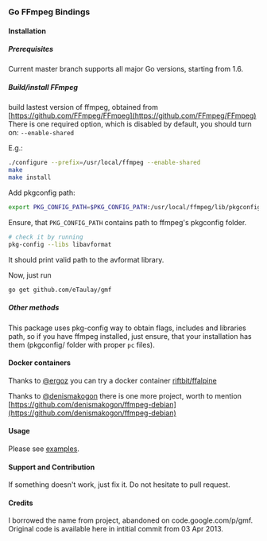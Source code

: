 ### Go FFmpeg Bindings 

#### Installation
##### Prerequisites
Current master branch supports all major Go versions, starting from 1.6.   

##### Build/install FFmpeg
build lastest version of ffmpeg, obtained from [https://github.com/FFmpeg/FFmpeg](https://github.com/FFmpeg/FFmpeg)  
There is one required option, which is disabled by default, you should turn on: `--enable-shared`  

E.g.:

```sh
./configure --prefix=/usr/local/ffmpeg --enable-shared
make
make install
```

Add pkgconfig path:

```sh
export PKG_CONFIG_PATH=$PKG_CONFIG_PATH:/usr/local/ffmpeg/lib/pkgconfig/
```

Ensure, that `PKG_CONFIG_PATH` contains path to ffmpeg's pkgconfig folder.

```sh
# check it by running
pkg-config --libs libavformat
```

It should print valid path to the avformat library.  

Now, just run

```sh
go get github.com/eTaulay/gmf
```

##### Other methods
This package uses pkg-config way to obtain flags, includes and libraries path, so if you have ffmpeg installed, just ensure, that your installation has them (pkgconfig/ folder with proper `pc` files).

#### Docker containers
Thanks to [@ergoz](https://github.com/ergoz) you can try a docker container [riftbit/ffalpine](https://hub.docker.com/r/riftbit/ffalpine)

Thanks to [@denismakogon](https://github.com/denismakogon) there is one more project, worth to mention
[https://github.com/denismakogon/ffmpeg-debian](https://github.com/denismakogon/ffmpeg-debian)

#### Usage
Please see [examples](examples/).

#### Support and Contribution
If something doesn't work, just fix it. Do not hesitate to pull request.

#### Credits
I borrowed the name from project, abandoned on code.google.com/p/gmf. Original code is available here in intitial commit from 03 Apr 2013.
